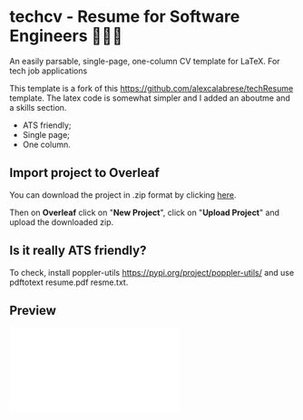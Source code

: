 # techcv - Resume for Software Engineers 👨🏻‍💻
An easily parsable, single-page, one-column CV template for LaTeX. For
tech job applications

This template is a fork of this
https://github.com/alexcalabrese/techResume template. The latex code
is somewhat simpler and I added an aboutme and a skills section.

- ATS friendly;
- Single page;
- One column.

## Import project to Overleaf
You can download the project in .zip format by clicking [here](https://github.com/khoffie/techcv/archive/refs/heads/main.zip).

Then on **Overleaf** click on "**New Project**", click on "**Upload Project**" and upload the downloaded zip.

## Is it really ATS friendly?
To check, install poppler-utils https://pypi.org/project/poppler-utils/ and use pdftotext resume.pdf resme.txt.

## Preview

![Rendered Example](resume.pdf)
